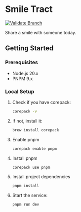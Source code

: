 # Smile Tract

[![Validate Branch](https://github.com/CandeeGenerations/smile-tract/actions/workflows/validate-branch.yaml/badge.svg)](https://github.com/CandeeGenerations/smile-tract/actions/workflows/validate-branch.yaml)

Share a smile with someone today.

## Getting Started

### Prerequisites

- Node.js 20.x
- PNPM 9.x

### Local Setup

1. Check if you have corepack:
   ```sh
   corepack -v
   ```
1. If not, install it:
   ```sh
   brew install corepack
   ```
1. Enable pnpm
   ```sh
   corepack enable pnpm
   ```
1. Install pnpm
   ```sh
   corepack use pnpm
   ```
1. Install project dependencies
   ```sh
   pnpm install
   ```
1. Start the service:
   ```sh
   pnpm run dev
   ```
